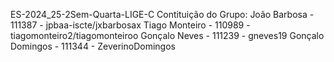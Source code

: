 ES-2024_25-2Sem-Quarta-LIGE-C 
Contituição do Grupo: 
João Barbosa - 111387 - jpbaa-iscte/jxbarbosax
Tiago Monteiro - 110989 - tiagomonteiro2/tiagomonteiroo
Gonçalo Neves - 111239 - gneves19 
Gonçalo Domingos - 111344 - ZeverinoDomingos
